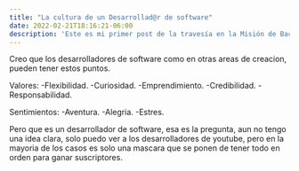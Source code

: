 ```yaml
---
title: "La cultura de un Desarrollad@r de software"
date: 2022-02-21T18:16:21-06:00
description: 'Este es mi primer post de la travesía en la Misión de Backend con Node JS de Launch X.'
---
```

Creo que los desarrolladores de software como en otras areas de creacion, pueden tener estos puntos.

Valores:
-Flexibilidad.
-Curiosidad.
-Emprendimiento.
-Credibilidad.
-Responsabilidad.

Sentimientos:
-Aventura.
-Alegria.
-Estres.

Pero que es un desarrollador de software, esa es la pregunta, aun no tengo una idea clara, solo puedo ver a los desarrolladores de youtube, pero en la mayoria de los casos es solo una mascara que se ponen de tener todo en orden para ganar suscriptores.
